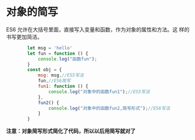 # 对象的简写

ES6 允许在大括号里面，直接写入变量和函数，作为对象的属性和方法。这 样的书写更加简洁。

```js
        let msg = 'hello'
        let fun = function () {
            console.log("函数fun");
        }
        const obj = {
            msg: msg,//ES5写法
            fun,//ES6简写
            fun1: function () {
                console.log("对象中的函数fun1");//ES5写法
            },
            fun2() {
                console.log("对象中的函数fun2,简写形式");//ES6写法
            }
        }
```

**注意：对象简写形式简化了代码，所以以后用简写就对了**

